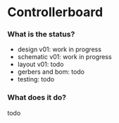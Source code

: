# Controllerboard
### What is the status?
- design v01: work in progress
- schematic v01: work in progress
- layout v01: todo
- gerbers and bom: todo
- testing: todo
### What does it do?
todo
